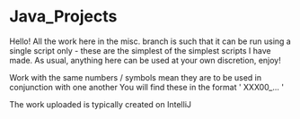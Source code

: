 # Java_Projects

Hello! All the work here in the misc. branch is such that it can be run using a single script only - these are the simplest of the simplest scripts I have made.
As usual, anything here can be used at your own discretion, enjoy!

Work with the same numbers / symbols mean they are to be used in conjunction with one another 
You will find these in the format  ' XXX00_... ' 

The work uploaded is typically created on IntelliJ
